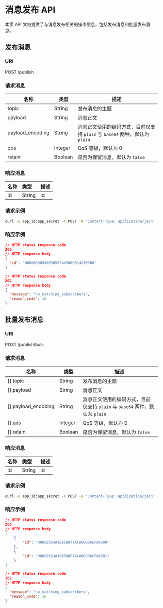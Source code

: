 # 消息发布 API

本页 API 文档提供了与消息发布相关的操作信息，包括发布消息和批量发布消息。

## 发布消息

### URI

POST /publish

### 请求消息

| 名称     | 类型    | 描述                                                                        |
| -------- | ------- | --------------------------------------------------------------------------- |
| topic    | String  | 发布消息的主题   |
| payload  | String  | 消息正文                                       |
| payload_encoding | String  | 消息正文使用的编码方式，目前仅支持 `plain` 与 `base64` 两种，默认为 `plain` |
| qos      | Integer | QoS 等级，默认为 0                                        |
| retain   | Boolean | 是否为保留消息，默认为 `false`              |

### 响应消息

| 名称 | 类型    | 描述 |
| :--- | :------ | :--- |
| id | String | id    |

### 请求示例

```bash
curl -u app_id:app_secret -X POST -H 'Content-Type: application/json' -d '{"topic": "t/a","qos": 1,"payload": "Hello EMQX"}' {api}/publish
```


### 响应示例

```JSON
// HTTP status response code
200
// HTTP response body
{
  "id": "000600D09A099053F445000014C30000"
}
```

```JSON
// HTTP status response code
202
// HTTP response body
{
  "message": "no_matching_subscribers",
  "reason_code": 16
}
```


## 批量发布消息

### URI

POST /publish/bulk

### 请求消息

| 名称        | 类型    | 描述                                                                        |
| ----------- | ------- | --------------------------------------------------------------------------- |
| [].topic    | String  | 发布消息的主题        |
| [].payload  | String  | 消息正文                                                                    |
| [].payload_encoding | String  | 消息正文使用的编码方式，目前仅支持 `plain` 与 `base64` 两种，默认为 `plain` |
| [].qos      | Integer | QoS 等级，默认为 0                                 |
| [].retain   | Boolean | 是否为保留消息，默认为 `false`                        |

### 响应消息

| 名称 | 类型    | 描述 |
| :--- | :------ | :--- |
| id | String | id    |


### 请求示例

```bash
curl -u app_id:app_secret -X POST -H 'Content-Type: application/json' -d '[{"topic": "t/a","qos": 0,"payload": "Hello EMQX"},{"topic": "t/b","qos": 1,"payload": "Hi EMQX"}]' {api}/publish/bulk
```

### 响应示例

```JSON
// HTTP status response code
200
// HTTP response body
[
    {
        "id": "00060563A10558877ACA0C006CFA0000"
    },
    {
        "id": "00060563A10558BF7ACA0C006CFA0001"
    }
]
```

```JSON
// HTTP status response code
202
// HTTP response body
{
  "message": "no_matching_subscribers",
  "reason_code": 16
}
```
